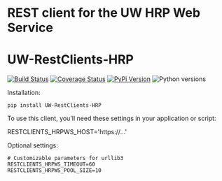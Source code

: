 # REST client for the UW HRP Web Service
# UW-RestClients-HRP

[![Build Status](https://github.com/uw-it-aca/uw-restclients-hrp/workflows/tests/badge.svg)](https://github.com/uw-it-aca/uw-restclients-hrp/actions)
[![Coverage Status](https://coveralls.io/repos/uw-it-aca/uw-restclients-hrp/badge.svg?branch=main)](https://coveralls.io/r/uw-it-aca/uw-restclients-hrp?branch=main)
[![PyPi Version](https://img.shields.io/pypi/v/uw-restclients-hrp.svg)](https://pypi.python.org/pypi/uw-restclients-hrp)
![Python versions](https://img.shields.io/badge/python-3.12-blue.svg)

Installation:

    pip install UW-RestClients-HRP

To use this client, you'll need these settings in your application or script:

   RESTCLIENTS_HRPWS_HOST='https://...'

Optional settings:

    # Customizable parameters for urllib3
    RESTCLIENTS_HRPWS_TIMEOUT=60
    RESTCLIENTS_HRPWS_POOL_SIZE=10
